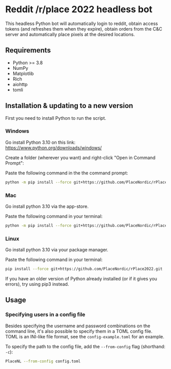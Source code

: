 # Reddit /r/place 2022 headless bot

This headless Python bot will automatically login to reddit, obtain access 
tokens (and refreshes them when they expire), obtain orders from the C&C server
and automatically place pixels at the desired locations.

## Requirements

- Python >= 3.8
- NumPy
- Matplotlib
- Rich
- aiohttp
- tomli

## Installation & updating to a new version

First you need to install Python to run the script.

### Windows

Go install Python 3.10 on this link: https://www.python.org/downloads/windows/

Create a folder (wherever you want) and right-click "Open in Command Prompt":

Paste the following command in the the command prompt:

```bash
python -m pip install --force git+https://github.com/PlaceNordic/rPlace2022.git
```

### Mac

Go install python 3.10 via the app-store.

Paste the following command in your terminal:

```bash
python -m pip install --force git+https://github.com/PlaceNordic/rPlace2022.git
```

### Linux

Go install python 3.10 via your package manager.

Paste the following command in your terminal:

```bash
pip install --force git+https://github.com/PlaceNordic/rPlace2022.git
```

If you have an older version of Python already installed (or if it gives you errors), try using pip3 instead.

## Usage

### Specifying users in a config file

Besides specifying the username and password combinations on the command line, it's also possible to specify them
in a TOML config file. TOML is an INI-like file format, see the `config-example.toml` for an example.

To specify the path to the config file, add the `--from-config` flag (shorthand: `-c`):

```bash
PlaceNL --from-config config.toml
```
